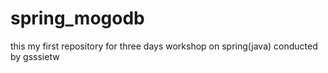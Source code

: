 # spring_mogodb
this my first repository for three days workshop on spring(java) conducted by gsssietw 
